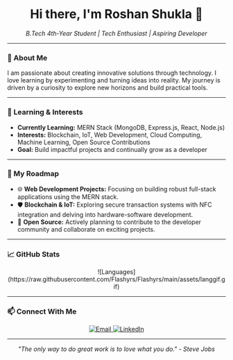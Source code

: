 <div align="center">
  <h1>Hi there, I'm Roshan Shukla 👋</h1>
  <p><i>B.Tech 4th-Year Student | Tech Enthusiast | Aspiring Developer</i></p>
</div>

---

### 🚀 About Me

I am passionate about creating innovative solutions through technology. I love learning by experimenting and turning ideas into reality. My journey is driven by a curiosity to explore new horizons and build practical tools.

---

### 🌱 Learning & Interests

* **Currently Learning:** MERN Stack (MongoDB, Express.js, React, Node.js)
* **Interests:** Blockchain, IoT, Web Development, Cloud Computing, Machine Learning, Open Source Contributions
* **Goal:** Build impactful projects and continually grow as a developer

---

### 🔨 My Roadmap

* 🌐 **Web Development Projects:** Focusing on building robust full-stack applications using the MERN stack.
* 🛡️ **Blockchain & IoT:** Exploring secure transaction systems with NFC integration and delving into hardware-software development.
* 🤝 **Open Source:** Actively planning to contribute to the developer community and collaborate on exciting projects.

---

### 📈 GitHub Stats

<p align="center">
  ![Languages](https://raw.githubusercontent.com/Flashyrs/Flashyrs/main/assets/langgif.gif)

  </p>

---

### 📫 Connect With Me

<p align="center">
  <a href="mailto:roshanshuklayt@gmail.com">
    <img src="https://img.shields.io/badge/Email-D14836?style=for-the-badge&logo=gmail&logoColor=white" alt="Email" />
  </a>
  <a href="https://linkedin.com/in/flashyrs" target="_blank">
    <img src="https://img.shields.io/badge/LinkedIn-0077B5?style=for-the-badge&logo=linkedin&logoColor=white" alt="LinkedIn" />
  </a>
  
  </p>

---

<p align="center">
  <i>"The only way to do great work is to love what you do." - Steve Jobs</i>
</p>
